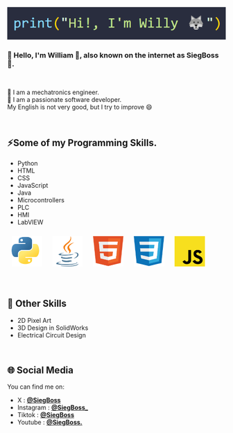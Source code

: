 <img src="./assets/name.png">

###  👋 Hello, I'm William 🫡, also known on the internet as SiegBoss 🐺.

<br>

🤖 I am a mechatronics engineer. <br>
🌱 I am a passionate software developer. <br>
My English is not very good, but I try to improve 😄

<br> 

## ⚡Some of my Programming Skills.
   - Python
   - HTML
   - CSS
   - JavaScript
   - Java
   - Microcontrollers
   - PLC
   - HMI
   - LabVIEW

<img width="70px" height="70px" style="margin: 10px" src="./assets/python.svg"> <img width="70px" height="70px" style="margin: 10px" src="./assets/java-icon.svg"> <img width="70px" height="70px" style="margin: 10px" src="./assets/HTML.svg">  <img width="70px" height="70px" style="margin: 10px" src="./assets/CSS.svg"> <img width="70px" height="70px" style="margin: 10px" src="./assets/JavaScript.svg"> 

<br>

## 🤔 Other Skills
   - 2D Pixel Art
   - 3D Design in SolidWorks
   - Electrical Circuit Design
     
<br>

## 🌐 Social Media
You can find me on:
- X         : [**@SiegBoss**](twitter.com/SiegBoss)
- Instagram : [**@SiegBoss_**](instagram.com/siegboss_)
- Tiktok    : [**@SiegBoss**](https://www.tiktok.com/@siegboss)
- Youtube   : [**@SiegBoss.**](https://www.youtube.com/channel/UCSW3q-yaw-yatKWJ1138Pkw)


<!--
**SiegBoss/SiegBoss** is a ✨ _special_ ✨ repository because its `README.md` (this file) appears on your GitHub profile.

Here are some ideas to get you started:

- 🔭 I’m currently working on ...
- 🌱 I’m currently learning ...
- 👯 I’m looking to collaborate on ...
- 🤔 I’m looking for help with ...
- 💬 Ask me about ...
- 📫 How to reach me: ...
- 😄 Pronouns: ...
- ⚡ Fun fact: ...
-->
